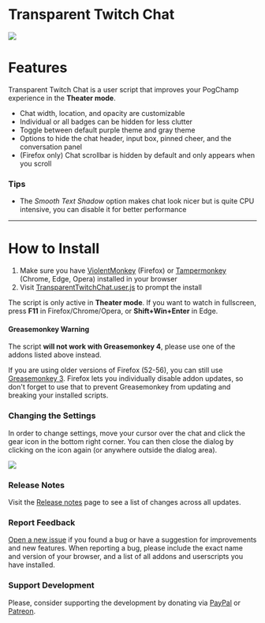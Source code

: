 # Transparent Twitch Chat

![](https://repo.chylex.com/transparent-twitch-chat.png?)

# Features

Transparent Twitch Chat is a user script that improves your PogChamp experience in the **Theater mode**.

- Chat width, location, and opacity are customizable
- Individual or all badges can be hidden for less clutter
- Toggle between default purple theme and gray theme
- Options to hide the chat header, input box, pinned cheer, and the conversation panel
- (Firefox only) Chat scrollbar is hidden by default and only appears when you scroll

### Tips

- The *Smooth Text Shadow* option makes chat look nicer but is quite CPU intensive, you can disable it for better performance

---

# How to Install

1. Make sure you have [ViolentMonkey](https://addons.mozilla.org/en-US/firefox/addon/violentmonkey/) (Firefox) or [Tampermonkey](https://tampermonkey.net/) (Chrome, Edge, Opera) installed in your browser
2. Visit [TransparentTwitchChat.user.js](https://github.com/chylex/Transparent-Twitch-Chat/raw/master/dist/TransparentTwitchChat.user.js) to prompt the install

The script is only active in **Theater mode**. If you want to watch in fullscreen, press **F11** in Firefox/Chrome/Opera, or **Shift+Win+Enter** in Edge.

#### Greasemonkey Warning

The script **will not work with Greasemonkey 4**, please use one of the addons listed above instead.

If you are using older versions of Firefox (52-56), you can still use [Greasemonkey 3](https://addons.mozilla.org/en-US/firefox/addon/greasemonkey/versions/?page=1#version-3.17). Firefox lets you individually disable addon updates, so don't forget to use that to prevent Greasemonkey from updating and breaking your installed scripts.

### Changing the Settings

In order to change settings, move your cursor over the chat and click the gear icon in the bottom right corner. You can then close the dialog by clicking on the icon again (or anywhere outside the dialog area).

![](https://repo.chylex.com/transparent-twitch-chat-settings.png?)

### Release Notes

Visit the [Release notes](https://github.com/chylex/Transparent-Twitch-Chat/wiki/Release-Notes) page to see a list of changes across all updates.

### Report Feedback

[Open a new issue](https://github.com/chylex/Transparent-Twitch-Chat/issues) if you found a bug or have a suggestion for improvements and new features. When reporting a bug, please include the exact name and version of your browser, and a list of all addons and userscripts you have installed.

### Support Development

Please, consider supporting the development by donating via [PayPal](https://paypal.me/chylex) or [Patreon](https://www.patreon.com/chylex).
